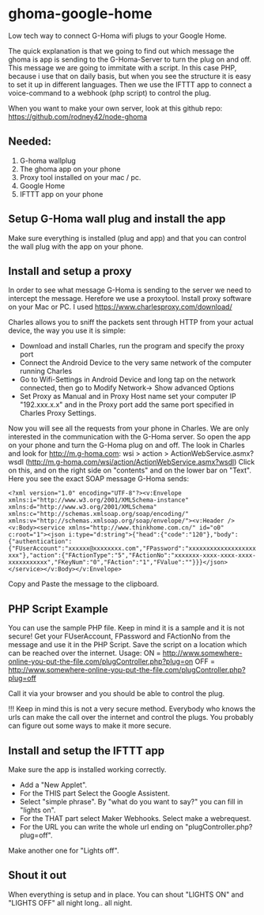 # ghoma-google-home
Low tech way to connect G-Homa wifi plugs to your Google Home.

The quick explanation is that we going to find out which message the ghoma is app is sending to the G-Homa-Server to turn the plug on and off. This message we are going to immitate with a script. In this case PHP, because i use that on daily basis, but when you see the structure it is easy to set it up in different languages. Then we use the IFTTT app to connect a voice-command to a webhook (php script) to control the plug.

When you want to make your own server, look at this github repo: https://github.com/rodney42/node-ghoma

## Needed:
1. G-homa wallplug
2. The ghoma app on your phone
3. Proxy tool installed on your mac / pc.
4. Google Home
5. IFTTT app on your phone

## Setup G-Homa wall plug and install the app
Make sure everything is installed (plug and app) and that you can control the wall plug with the app on your phone. 

## Install and setup a proxy
In order to see what message G-Homa is sending to the server we need to intercept the message. Herefore we use a proxytool. 
Install proxy software on your Mac or PC. I used https://www.charlesproxy.com/download/ 

Charles allows you to sniff the packets sent through HTTP from your actual device, the way you use it is simple:

* Download and install Charles, run the program and specify the proxy port
* Connect the Android Device to the very same network of the computer running Charles
* Go to Wifi-Settings in Android Device and long tap on the network connected, then go to Modify Network-> Show advanced Options
* Set Proxy as Manual and in Proxy Host name set your computer IP "192.xxx.x.x" and in the Proxy port add the same port specified in Charles Proxy Settings.

Now you will see all the requests from your phone in Charles. We are only interested in the communication with the G-Homa server. So open the app on your phone and turn the G-Homa plug on and off. The look in Charles and look for http://m.g-homa.com:
wsi > action > ActionWebService.asmx?wsdl  (http://m.g-homa.com/wsi/action/ActionWebService.asmx?wsdl)
Click on this, and on the right side on "contents" and on the lower bar on "Text". Here you see the exact SOAP message G-Homa sends:

`<?xml version="1.0" encoding="UTF-8"?><v:Envelope xmlns:i="http://www.w3.org/2001/XMLSchema-instance" xmlns:d="http://www.w3.org/2001/XMLSchema" xmlns:c="http://schemas.xmlsoap.org/soap/encoding/" xmlns:v="http://schemas.xmlsoap.org/soap/envelope/"><v:Header /><v:Body><service xmlns="http://www.thinkhome.com.cn/" id="o0" c:root="1"><json i:type="d:string">{"head":{"code":"120"},"body":{"authentication":{"FUserAccount":"xxxxxx@xxxxxxxx.com","FPassword":"xxxxxxxxxxxxxxxxxxxxxx"},"action":{"FActionType":"5","FActionNo":"xxxxxxx-xxxx-xxxx-xxxx-xxxxxxxxxxx","FKeyNum":"0","FAction":"1","FValue":""}}}</json></service></v:Body></v:Envelope>`

Copy and Paste the message to the clipboard.

## PHP Script Example
You can use the sample PHP file. Keep in mind it is a sample and it is not secure! 
Get your FUserAccount, FPassword and FActionNo from the message and use it in the PHP Script. 
Save the script on a location which can be reached over the internet. Usage:
ON = http://www.somewhere-online-you-put-the-file.com/plugController.php?plug=on
OFF = http://www.somewhere-online-you-put-the-file.com/plugController.php?plug=off

Call it via your browser and you should be able to control the plug.

!!! Keep in mind this is not a very secure method. Everybody who knows the urls can make the call over the internet and control the plugs. You probably can figure out some ways to make it more secure. 

## Install and setup the IFTTT app
Make sure the app is installed working correctly. 
* Add a "New Applet". 
* For the THIS part Select the Google Assistent. 
* Select "simple phrase". By "what do you want to say?" you can fill in "lights on".
* For the THAT part select Maker Webhooks. Select make a webrequest.
* For the URL you can write the whole url ending on "plugController.php?plug=off".

Make another one for "Lights off".

## Shout it out
When everything is setup and in place. You can shout "LIGHTS ON" and "LIGHTS OFF" all night long.. all night.




